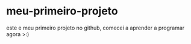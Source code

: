 # meu-primeiro-projeto
este e meu primeiro projeto no github, comecei a aprender a programar agora >:)
